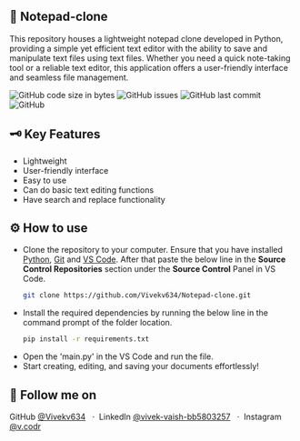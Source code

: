 ## 📒 Notepad-clone
This repository houses a lightweight notepad clone developed in Python, providing a simple yet efficient text editor with the ability to save and manipulate text files using text files. Whether you need a quick note-taking tool or a reliable text editor, this application offers a user-friendly interface and seamless file management.


![GitHub code size in bytes](https://img.shields.io/github/languages/code-size/vivekv634/Notepad-clone?style=for-the-badge)
![GitHub issues](https://img.shields.io/github/issues/vivekv634/Notepad-clone?style=for-the-badge)
![GitHub last commit](https://img.shields.io/github/last-commit/vivekv634/Notepad-clone?style=for-the-badge)
![GitHub](https://img.shields.io/github/license/vivekv634/notepad-clone?style=for-the-badge)


## 🗝️ Key Features
* Lightweight
* User-friendly interface
* Easy to use
* Can do basic text editing functions
* Have search and replace functionality

## ⚙️ How to use
* Clone the repository to your computer. Ensure that you have installed [Python](https://python.org), [Git](https://git-scm.com) and [VS Code](https://code.visualstudio.com/download). After that paste the below line in the **Source Control Repositories** section under the **Source Control** Panel in VS Code.
  ```bash
  git clone https://github.com/Vivekv634/Notepad-clone.git
  ```
* Install the required dependencies by running the below line in the command prompt of the folder location.
  ```bash
  pip install -r requirements.txt
  ```
* Open the 'main.py' in the VS Code and run the file.
* Start creating, editing, and saving your documents effortlessly!

## 🤝 Follow me on
GitHub [@Vivekv634](https://github.com/Vivekv634) &nbsp; &middot;&nbsp;
LinkedIn [@vivek-vaish-bb5803257](https://www.linkedin.com/in/vivek-vaish-bb5803257/) &nbsp; &middot;&nbsp;
Instagram [@v.codr](https://www.instagram.com/v.codr/)
